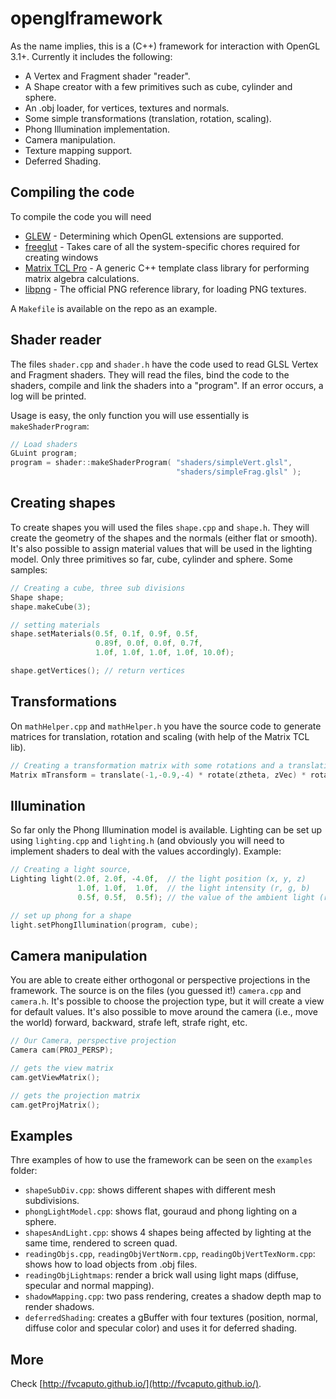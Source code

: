# openglframework
As the name implies, this is a (C++) framework for interaction with OpenGL 3.1+. Currently it includes the following:

- A Vertex and Fragment shader "reader".
- A Shape creator with a few primitives such as cube, cylinder and sphere.
- An .obj loader, for vertices, textures and normals.
- Some simple transformations (translation, rotation, scaling).
- Phong Illumination implementation.
- Camera manipulation.
- Texture mapping support.
- Deferred Shading.

## Compiling the code
To compile the code you will need

- [GLEW](http://glew.sourceforge.net/) - Determining which OpenGL extensions are supported.
- [freeglut](http://freeglut.sourceforge.net/) - Takes care of all the system-specific chores required for creating windows
- [Matrix TCL Pro](http://www.techsoftpl.com/matrix/) - A generic C++ template class library for performing matrix algebra calculations.
- [libpng](http://www.libpng.org/pub/png/libpng.html) - The official PNG reference library, for loading PNG textures.

A `Makefile` is available on the repo as an example.

## Shader reader
The files `shader.cpp` and `shader.h` have the code used to read GLSL Vertex and Fragment shaders. They will read the files, bind the code to the shaders, compile and link the shaders into a "program". If an error occurs, a log will be printed.

Usage is easy, the only function you will use essentially is `makeShaderProgram`:

```c++
// Load shaders
GLuint program;
program = shader::makeShaderProgram( "shaders/simpleVert.glsl",
                                     "shaders/simpleFrag.glsl" );
```

## Creating shapes
To create shapes you will used the files `shape.cpp` and `shape.h`. They will create the geometry of the shapes and the normals (either flat or smooth). It's also possible to assign material values that will be used in the lighting model. Only three primitives so far, cube, cylinder and sphere. Some samples:

```c++
// Creating a cube, three sub divisions
Shape shape;
shape.makeCube(3);

// setting materials
shape.setMaterials(0.5f, 0.1f, 0.9f, 0.5f,
                   0.89f, 0.0f, 0.0f, 0.7f,
                   1.0f, 1.0f, 1.0f, 1.0f, 10.0f);

shape.getVertices(); // return vertices
```

## Transformations
On `mathHelper.cpp` and `mathHelper.h` you have the source code to generate matrices for translation, rotation and scaling (with help of the Matrix TCL lib).

```c++
// Creating a transformation matrix with some rotations and a translation
Matrix mTransform = translate(-1,-0.9,-4) * rotate(ztheta, zVec) * rotate(ytheta, yVec) * rotate(xtheta, xVec);
```

## Illumination
So far only the Phong Illumination model is available. Lighting can be set up using `lighting.cpp` and `lighting.h` (and obviously you will need to implement shaders to deal with the values accordingly). Example:

```c++
// Creating a light source,
Lighting light(2.0f, 2.0f, -4.0f,  // the light position (x, y, z)
               1.0f, 1.0f,  1.0f,  // the light intensity (r, g, b)
               0.5f, 0.5f,  0.5f); // the value of the ambient light (r, g, b)

// set up phong for a shape
light.setPhongIllumination(program, cube);
```

## Camera manipulation
You are able to create either orthogonal or perspective projections in the framework. The source is on the files (you guessed it!) `camera.cpp` and `camera.h`. It's possible to choose the projection type, but it will create a view for default values. It's also possible to move around the camera (i.e., move the world) forward, backward, strafe left, strafe right, etc.

```c++
// Our Camera, perspective projection
Camera cam(PROJ_PERSP);

// gets the view matrix
cam.getViewMatrix();

// gets the projection matrix
cam.getProjMatrix();
```

## Examples
Thre examples of how to use the framework can be seen on the `examples` folder:

- `shapeSubDiv.cpp`: shows different shapes with different mesh subdivisions.
- `phongLightModel.cpp`: shows flat, gouraud and phong lighting on a sphere.
- `shapesAndLight.cpp`: shows 4 shapes being affected by lighting at the same time, rendered to screen quad.
- `readingObjs.cpp`, `readingObjVertNorm.cpp`, `readingObjVertTexNorm.cpp`: shows how to load objects from .obj files.
- `readingObjLightmaps`: render a brick wall using light maps (diffuse, specular and normal mapping).
- `shadowMapping.cpp`: two pass rendering, creates a shadow depth map to render shadows.
- `deferredShading`: creates a gBuffer with four textures (position, normal, diffuse color and specular color) and uses it for deferred shading.

## More
Check [http://fvcaputo.github.io/](http://fvcaputo.github.io/).

